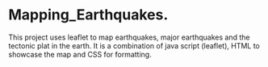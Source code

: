 # Mapping_Earthquakes.

This project uses leaflet to map earthquakes, major earthquakes and the tectonic plat in the earth. It is a combination of java script (leaflet), HTML to showcase the map and CSS for formatting.

